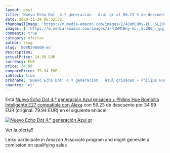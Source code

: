 ```yaml
---
layout: post
title: 'Nuevo Echo Dot  4.ª generación   Azul gr al 56.23 % de descuento'
date: 2020-11-29 06:52:32
thumbnailImage: 'https://m.media-amazon.com/images/I/41WMCHhy-kL._SL200_.jpg'
images: [ 'https://m.media-amazon.com/images/I/41WMCHhy-kL._SL200_.jpg' ]
comments: true
category: ofertas
author: ring
slug: 'B08N34WG6N-es'
description:
actualPrice: 34.99 EUR
currency: EUR
price: 34.99
comparePrice: 79.94 EUR
inStock: true
prodname: 'Nuevo Echo Dot  4.ª generación   Azul grisáceo + Philips Hue Bombilla Inteligente  E27   compatible con Alexa'
country: 'es'
---
```


Está [Nuevo Echo Dot  4.ª generación   Azul grisáceo + Philips Hue Bombilla Inteligente  E27   compatible con Alexa](https://www.amazon.es/dp/B08N34WG6N/?tag=tolees-21) con 56.23 de descuento por 34.99 EUR (original: 79.94 EUR) en el siguiente enlace!

[![Nuevo Echo Dot  4.ª generación   Azul gr](https://m.media-amazon.com/images/I/41WMCHhy-kL._SL200_.jpg)](https://www.amazon.es/dp/B08N34WG6N/?tag=tolees-21)

[Ver la oferta!!](https://www.amazon.es/dp/B08N34WG6N/?tag=tolees-21)

Links participate in Amazon Associate program and might generate a comission on qualifying sales


